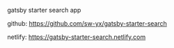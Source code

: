 gatsby starter search app

github: https://github.com/sw-yx/gatsby-starter-search

netlify: https://gatsby-starter-search.netlify.com
